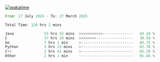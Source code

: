 [![wakatime](https://wakatime.com/badge/user/5970ac98-85fb-4bfd-a7d8-142e7d5bd274.svg)](https://wakatime.com/@5970ac98-85fb-4bfd-a7d8-142e7d5bd274)

<!--START_SECTION:waka-->

```rust
From: 17 July 2024 - To: 27 March 2025

Total Time: 120 hrs 2 mins

Java              53 hrs 55 mins  >>>>>>>>>>>--------------   44.18 %
C                 37 hrs 20 mins  >>>>>>>>-----------------   30.59 %
Go                7 hrs 1 min     >------------------------   05.75 %
Python            3 hrs 23 mins   >------------------------   02.78 %
C++               2 hrs 41 mins   >------------------------   02.20 %
Other             2 hrs 1 min     -------------------------   01.66 %
```

<!--END_SECTION:waka-->
